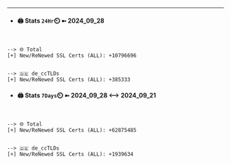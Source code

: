 

---
- #### 🖨️ **Stats** `24Hr`⏲️ ➼ 2024_09_28
```console


--> 🌐 Total
[+] New/ReNewed SSL Certs (ALL): +10796696


--> 🇩🇪 de_ccTLDs
[+] New/ReNewed SSL Certs (ALL): +385333

```

- #### 🖨️ **Stats** `7Days`⏲️ ➼ 2024_09_28 <--> 2024_09_21
```console


--> 🌐 Total
[+] New/ReNewed SSL Certs (ALL): +62875485


--> 🇩🇪 de_ccTLDs
[+] New/ReNewed SSL Certs (ALL): +1939634

```

